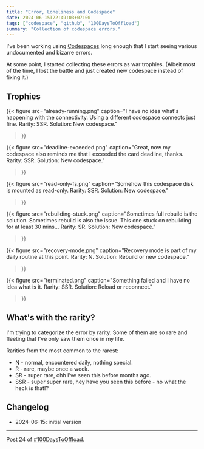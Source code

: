 ```yaml
---
title: "Error, Loneliness and Codespace"
date: 2024-06-15T22:49:03+07:00
tags: ["codespace", "github", "100DaysToOffload"]
summary: "Collection of codespace errors."
---
```


I've been working using [Codespaces][gh-codespace] long enough
that I start seeing various undocumented and bizarre errors.

[gh-codespace]: https://github.com/features/codespaces

At some point, I started collecting these errors as war trophies.
(Albeit most of the time, I lost the battle and just created new codespace
instead of fixing it.)

## Trophies

{{< figure
 src="already-running.png"
 caption="I have no idea what's happening with the connectivity. Using a different codespace connects just fine. Rarity: SSR. Solution: New codespace."
>}}

{{< figure
 src="deadline-exceeded.png"
 caption="Great, now my codespace also reminds me that I exceeded the card deadline, thanks. Rarity: SSR. Solution: New codespace."
>}}

{{< figure
 src="read-only-fs.png"
 caption="Somehow this codespace disk is mounted as read-only. Rarity: SSR. Solution: New codespace."
>}}

{{< figure
 src="rebuilding-stuck.png"
 caption="Sometimes full rebuild is the solution. Sometimes rebuild is also the issue. This one stuck on rebuilding for at least 30 mins... Rarity: SR. Solution: New codespace."
>}}

{{< figure
 src="recovery-mode.png"
 caption="Recovery mode is part of my daily routine at this point. Rarity: N. Solution: Rebuild or new codespace."
>}}

{{< figure
 src="terminated.png"
 caption="Something failed and I have no idea what is it. Rarity: SSR. Solution: Reload or reconnect."
>}}


## What's with the rarity?

I'm trying to categorize the error by rarity.
Some of them are so rare and fleeting that I've only saw them once in my life.

Rarities from the most common to the rarest:

- N - normal, encountered daily, nothing special.
- R - rare, maybe once a week.
- SR - super rare, ohh I've seen this before months ago.
- SSR - super super rare, hey have you seen this before - no what the heck is that!?


## Changelog

- 2024-06-15: initial version

---

Post 24 of [#100DaysToOffload](https://100daystooffload.com/).
